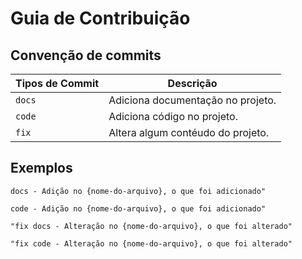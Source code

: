 # Guia de Contribuição

## Convenção de commits
|  Tipos de Commit | Descrição  |      
|---|---|
| `docs` | Adiciona documentação no projeto.  |     
| `code` |  Adiciona código no projeto. |      
| `fix` |  Altera algum contéudo do projeto.|   

## Exemplos
```
docs - Adição no {nome-do-arquivo}, o que foi adicionado"
```
```
code - Adição no {nome-do-arquivo}, o que foi adicionado"
```
```
"fix docs - Alteração no {nome-do-arquivo}, o que foi alterado" 
```
```
"fix code - Alteração no {nome-do-arquivo}, o que foi alterado" 
```


